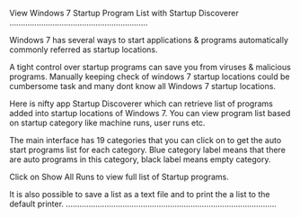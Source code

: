 View Windows 7 Startup Program List with Startup Discoverer
.............................................................

Windows 7 has several ways to start applications & programs automatically commonly referred as startup locations.

A tight control over startup programs can save you from viruses & malicious programs. Manually keeping check of windows 7 startup locations could be cumbersome task and many dont know all Windows 7 startup locations.

Here is nifty app Startup Discoverer which can retrieve list of programs added into startup locations of Windows 7. You can view program list based on startup category like machine runs, user runs etc.

The main interface has 19 categories that you can click on to get the auto start programs list for each category. Blue category label means that there are auto programs in this category, black label means empty category.

Click on Show All Runs to view full list of Startup programs.

It is also possible to save a list as a text file and to print the a list to the default printer.
.............................................................................................




